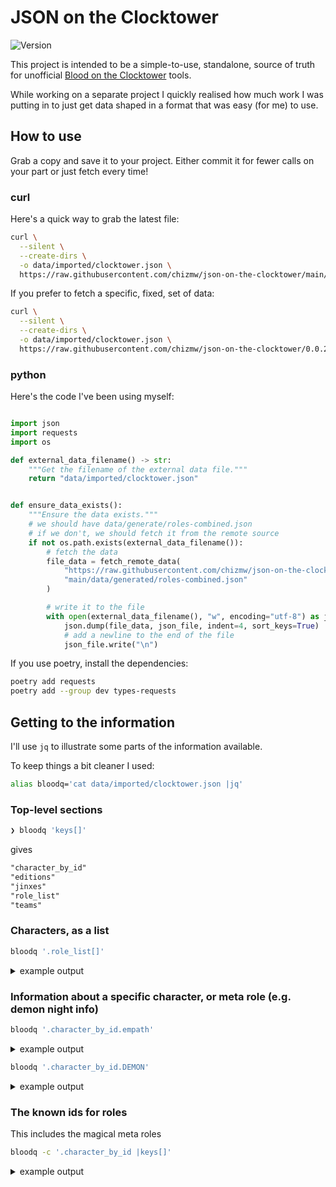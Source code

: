 # JSON on the Clocktower

![Version](https://img.shields.io/badge/latest-0.0.28-blue)

<!-- life's too short to worry about markdownlint in this file -->
<!-- markdownlint-disable MD013 -->
<!-- markdownlint-disable MD033 -->

This project is intended to be a simple-to-use, standalone, source of truth for
unofficial [Blood on the Clocktower][site-botc] tools.

While working on a separate project I quickly realised how much work I was
putting in to just get data shaped in a format that was easy (for me) to use.

## How to use

Grab a copy and save it to your project. Either commit it for fewer calls on
your part or just fetch every time!

### curl

Here's a quick way to grab the latest file:

```sh
curl \
  --silent \
  --create-dirs \
  -o data/imported/clocktower.json \
  https://raw.githubusercontent.com/chizmw/json-on-the-clocktower/main/data/generated/roles-combined.json
```

If you prefer to fetch a specific, fixed, set of data:

```sh
curl \
  --silent \
  --create-dirs \
  -o data/imported/clocktower.json \
  https://raw.githubusercontent.com/chizmw/json-on-the-clocktower/0.0.28/data/generated/roles-combined.json
```

### python

Here's the code I've been using myself:

```python

import json
import requests
import os

def external_data_filename() -> str:
    """Get the filename of the external data file."""
    return "data/imported/clocktower.json"


def ensure_data_exists():
    """Ensure the data exists."""
    # we should have data/generate/roles-combined.json
    # if we don't, we should fetch it from the remote source
    if not os.path.exists(external_data_filename()):
        # fetch the data
        file_data = fetch_remote_data(
            "https://raw.githubusercontent.com/chizmw/json-on-the-clocktower/"
            "main/data/generated/roles-combined.json"
        )

        # write it to the file
        with open(external_data_filename(), "w", encoding="utf-8") as json_file:
            json.dump(file_data, json_file, indent=4, sort_keys=True)
            # add a newline to the end of the file
            json_file.write("\n")
```

If you use poetry, install the dependencies:

```sh
poetry add requests
poetry add --group dev types-requests
```

## Getting to the information

I'll use `jq` to illustrate some parts of the information available.

To keep things a bit cleaner I used:

```sh
alias bloodq='cat data/imported/clocktower.json |jq'
```

### Top-level sections

```sh
❯ bloodq 'keys[]'
```

gives

```txt
"character_by_id"
"editions"
"jinxes"
"role_list"
"teams"
```

### Characters, as a list

```sh
bloodq '.role_list[]'
```

<details><summary>example output</summary>

Truncated after a couple of entries, because you get the idea:

```sh
# first three items for this sample output
bloodq '.role_list[:3]'
```

```json
[
  {
    "ability": "You start knowing that 1 of 2 players is a particular Townsfolk.",
    "edition": "tb",
    "firstNight": 33,
    "firstNightReminder": "Show the character token of a Townsfolk in play. Point to two players, one of which is that character.",
    "id": "washerwoman",
    "name": "Washerwoman",
    "otherNight": 0,
    "otherNightReminder": "",
    "reminders": ["Townsfolk", "Wrong"],
    "setup": false,
    "team": "townsfolk"
  },
  {
    "ability": "You start knowing that 1 of 2 players is a particular Outsider. (Or that zero are in play.)",
    "edition": "tb",
    "firstNight": 34,
    "firstNightReminder": "Show the character token of an Outsider in play. Point to two players, one of which is that character.",
    "id": "librarian",
    "name": "Librarian",
    "otherNight": 0,
    "otherNightReminder": "",
    "reminders": ["Outsider", "Wrong"],
    "setup": false,
    "team": "townsfolk"
  },
  {
    "ability": "You start knowing that 1 of 2 players is a particular Minion.",
    "edition": "tb",
    "firstNight": 35,
    "firstNightReminder": "Show the character token of a Minion in play. Point to two players, one of which is that character.",
    "id": "investigator",
    "name": "Investigator",
    "otherNight": 0,
    "otherNightReminder": "",
    "reminders": ["Minion", "Wrong"],
    "setup": false,
    "team": "townsfolk"
  }
]
```

</details>

### Information about a specific character, or meta role (e.g. demon night info)

```sh
bloodq '.character_by_id.empath'
```

<details><summary>example output</summary>

```json
{
  "ability": "Each night, you learn how many of your 2 alive neighbours are evil.",
  "edition": "tb",
  "firstNight": 36,
  "firstNightReminder": "Show the finger signal (0, 1, 2) for the number of evil alive neighbours of the Empath.",
  "id": "empath",
  "jinxes": [],
  "name": "Empath",
  "otherNight": 53,
  "otherNightReminder": "Show the finger signal (0, 1, 2) for the number of evil neighbours.",
  "reminders": [],
  "setup": false,
  "team": "townsfolk"
}
```

</details>

```sh
bloodq '.character_by_id.DEMON'
```

<details><summary>example output</summary>

```json
{
  "ability": "",
  "edition": "_meta",
  "firstNight": 8,
  "firstNightReminder": "If 7 or more players: wake up the Demon. Show the 'These are your minions' card. Point to each Minion. Show the 'These characters are not in play' card. Show 3 character tokens of Good characters that are not in play",
  "id": "DEMON",
  "jinxes": [],
  "name": "Demon Night Info",
  "otherNight": null,
  "otherNightReminder": "",
  "reminders": [],
  "setup": false,
  "team": "_meta"
}
```

</details>

### The known ids for roles

This includes the magical meta roles

```sh
bloodq -c '.character_by_id |keys[]'
```

<details><summary>example output</summary>
Limited to the first few items

```sh
bloodq -c '.character_by_id |keys[:7]'
```

```json
["DAWN", "DEMON", "DUSK", "MINION", "acrobat", "alchemist", "alhadikhia"]
```

[site-botc]: https://bloodontheclocktower.com
